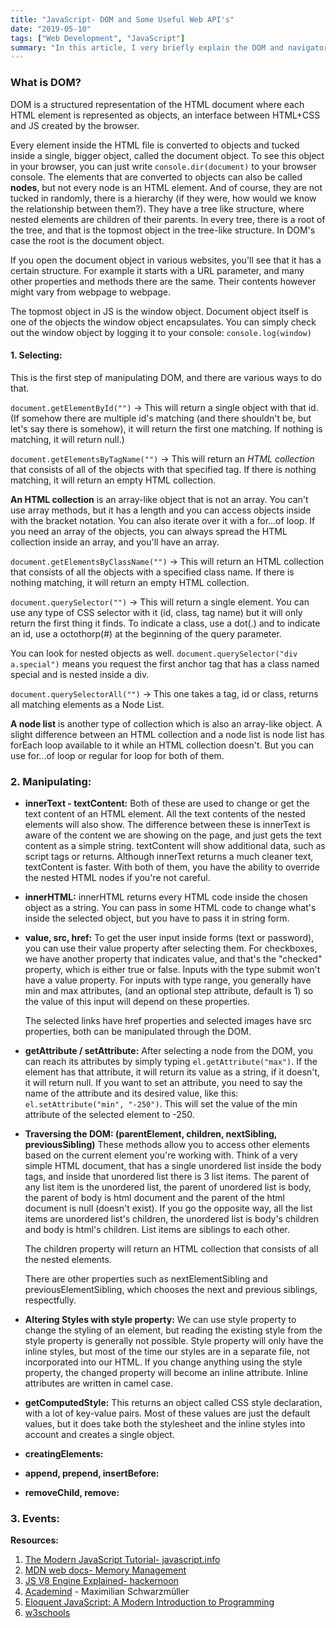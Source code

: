 ```yaml
---
title: "JavaScript- DOM and Some Useful Web API's"
date: "2019-05-10"
tags: ["Web Development", "JavaScript"]
summary: "In this article, I very briefly explain the DOM and navigator, location and history objects. These are mostly tiny notes I took for myself when I was studying the DOM."
---
```


### What is DOM?

DOM is a structured representation of the HTML document where each HTML element is represented as objects, an interface between HTML+CSS and JS created by the browser.

Every element inside the HTML file is converted to objects and tucked inside a single, bigger object, called the document object. To see this object in your browser, you can just write `console.dir(document)` to your browser console. The elements that are converted to objects can also be called **nodes**, but not every node is an HTML element. And of course, they are not tucked in randomly, there is a hierarchy (if they were, how would we know the relationship between them?). They have a tree like structure, where nested elements are children of their parents. In every tree, there is a root of the tree, and that is the topmost object in the tree-like structure. In DOM's case the root is the document object.

If you open the document object in various websites, you'll see that it has a certain structure. For example it starts with a URL parameter, and many other properties and methods there are the same. Their contents however might vary from webpage to webpage.

The topmost object in JS is the window object. Document object itself is one of the objects the window object encapsulates. You can simply check out the window object by logging it to your console: `console.log(window)`

#### 1. Selecting:

This is the first step of manipulating DOM, and there are various ways to do that.

`document.getElementById("")` -> This will return a single object with that id. (If somehow there are multiple id's matching (and there shouldn't be, but let's say there is somehow), it will return the first one matching. If nothing is matching, it will return null.)

`document.getElementsByTagName("")` -> This will return an _HTML collection_ that consists of all of the objects with that specified tag. If there is nothing matching, it will return an empty HTML collection.

**An HTML collection** is an array-like object that is not an array. You can't use array methods, but it has a length and you can access objects inside with the bracket notation. You can also iterate over it with a for...of loop. If you need an array of the objects, you can always spread the HTML collection inside an array, and you'll have an array.

`document.getElementsByClassName("")` -> This will return an HTML collection that consists of all the objects with a specified class name. If there is nothing matching, it will return an empty HTML collection.

`document.querySelector("")` -> This will return a single element. You can use any type of CSS selector with it (id, class, tag name) but it will only return the first thing it finds. To indicate a class, use a dot(.) and to indicate an id, use a octothorp(#) at the beginning of the query parameter.

You can look for nested objects as well.
`document.querySelector("div a.special")` means you request the first anchor tag that has a class named special and is nested inside a div.

`document.querySelectorAll("")` -> This one takes a tag, id or class, returns all matching elements as a Node List.

**A node list** is another type of collection which is also an array-like object. A slight difference between an HTML collection and a node list is node list has forEach loop available to it while an HTML collection doesn't. But you can use for...of loop or regular for loop for both of them.

### 2. Manipulating:

- **innerText - textContent:** Both of these are used to change or get the text content of an HTML element. All the text contents of the nested elements will also show. The difference between these is innerText is aware of the content we are showing on the page, and just gets the text content as a simple string. textContent will show additional data, such as script tags or returns. Although innerText returns a much cleaner text, textContent is faster. With both of them, you have the ability to override the nested HTML nodes if you're not careful.

- **innerHTML:** innerHTML returns every HTML code inside the chosen object as a string. You can pass in some HTML code to change what's inside the selected object, but you have to pass it in string form.

- **value, src, href:** To get the user input inside forms (text or password), you can use their value property after selecting them. For checkboxes, we have another property that indicates value, and that's the "checked" property, which is either true or false. Inputs with the type submit won't have a value property. For inputs with type range, you generally have min and max attributes, (and an optional step attribute, default is 1) so the value of this input will depend on these properties.

  The selected links have href properties and selected images have src properties, both can be manipulated through the DOM.

- **getAttribute / setAttribute:** After selecting a node from the DOM, you can reach its attributes by simply typing `el.getAttribute("max")`. If the element has that attribute, it will return its value as a string, if it doesn't, it will return null. If you want to set an attribute, you need to say the name of the attribute and its desired value, like this: `el.setAttribute("min", "-250")`. This will set the value of the min attribute of the selected element to -250.

- **Traversing the DOM: (parentElement, children, nextSibling, previousSibling)** These methods allow you to access other elements based on the current element you're working with. Think of a very simple HTML document, that has a single unordered list inside the body tags, and inside that unordered list there is 3 list items. The parent of any list item is the unordered list, the parent of unordered list is body, the parent of body is html document and the parent of the html document is null (doesn't exist). If you go the opposite way, all the list items are unordered list's children, the unordered list is body's children and body is html's children. List items are siblings to each other.

  The children property will return an HTML collection that consists of all the nested elements.

  There are other properties such as nextElementSibling and previousElementSibling, which chooses the next and previous siblings, respectfully.

- **Altering Styles with style property:** We can use style property to change the styling of an element, but reading the existing style from the style property is generally not possible. Style property will only have the inline styles, but most of the time our styles are in a separate file, not incorporated into our HTML. If you change anything using the style property, the changed property will become an inline attribute. Inline attributes are written in camel case.

- **getComputedStyle:** This returns an object called CSS style declaration, with a lot of key-value pairs. Most of these values are just the default values, but it does take both the stylesheet and the inline styles into account and creates a single object.
- **creatingElements:**
- **append, prepend, insertBefore:**
- **removeChild, remove:**

### 3. Events:

**Resources:**

1. [The Modern JavaScript Tutorial- javascript.info](https://javascript.info/)
2. [MDN web docs- Memory Management](https://developer.mozilla.org/en-US/docs/Web/JavaScript/Memory_Management)
3. [JS V8 Engine Explained- hackernoon](https://hackernoon.com/javascript-v8-engine-explained-3f940148d4ef)
4. [Academind](https://academind.com/) - Maximilian Schwarzmüller
5. [Eloquent JavaScript: A Modern Introduction to Programming](https://eloquentjavascript.net/)
6. [w3schools](https://www.w3schools.com/js/)
